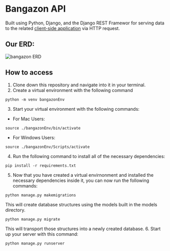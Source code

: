 # Bangazon API

Built using Python, Django, and the Django REST Framewor for serving data to the related [client-side application](https://github.com/nss-day-cohort-38/bangazon-ecommerce-web-app-ark-moon) via HTTP request.

## Our ERD:

![bangazon ERD](https://github.com/nss-day-cohort-38/bangazon-ecommerce-api-ark-moon/blob/JP-read-me/bangazonapi/images/BangazonERD_TheArkMoon.png)

## How to access

1. Clone down this repository and navigate into it in your terminal.
2. Create a virtual environment with the following command
```
python -m venv bangazonEnv
```
3. Start your virtual environment with the following commands:
* For Mac Users:
```
source ./bangazonEnv/bin/activate
```
* For Windows Users:
```
source ./bangazonEnv/Scripts/activate
```
4. Run the following command to install all of the necessary dependencies:
```
pip install -r requirements.txt
```
5. Now that you have created a virtual envirnonment and installed the necessary dependencies inside it, you can now run the following commands:
```
python manage.py makemigrations
```
This will create database structures using the models built in the models directory.
```
python manage.py migrate
```
This will transport those structures into a newly created database.
6. Start up your server with this command:
```
python manage.py runserver
```
